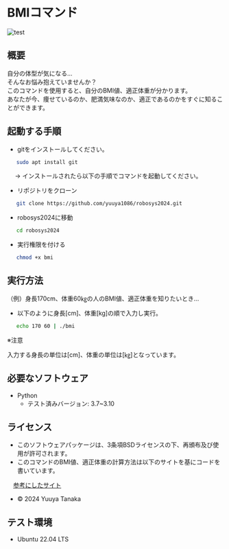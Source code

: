# BMIコマンド
![test](https://github.com/yuuya1086/robosys2024/actions/workflows/test.yml/badge.svg)

## 概要

自分の体型が気になる…<br>
そんなお悩み抱えていませんか？<br>
このコマンドを使用すると、自分のBMI値、適正体重が分かります。<br>
あなたが今、痩せているのか、肥満気味なのか、適正であるのかをすぐに知ることができます。

## 起動する手順

- gitをインストールしてください。
```bash
   sudo apt install git
```

　 → インストールされたら以下の手順でコマンドを起動してください。

- リポジトリをクローン
```bash
   git clone https://github.com/yuuya1086/robosys2024.git
```
- robosys2024に移動
```bash
   cd robosys2024
```
- 実行権限を付ける
```bash
   chmod +x bmi
```

## 実行方法

（例）身長170cm、体重60㎏の人のBMI値、適正体重を知りたいとき…

- 以下のように身長[cm]、体重[kg]の順で入力し実行。
```bash
   echo 170 60 | ./bmi
```

※注意

入力する身長の単位は[cm]、体重の単位は[㎏]となっています。

## 必要なソフトウェア
- Python
  - テスト済みバージョン: 3.7~3.10

## ライセンス

- このソフトウェアパッケージは、3条項BSDライセンスの下、再頒布及び使用が許可されます。
- このコマンドのBMI値、適正体重の計算方法は以下のサイトを基にコードを書いています。

　[参考にしたサイト](https://medipalette.lotte.co.jp/diet/4696#h3-1)

- © 2024 Yuuya Tanaka

## テスト環境
- Ubuntu 22.04 LTS
